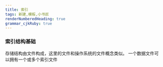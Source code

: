 ```yaml
---
title: 索引
tags: 新建,模板,小书匠
renderNumberedHeading: true
grammar_cjkRuby: true
---
```


### 索引结构基础

存储结构由文件构成，这里的文件和操作系统的文件概念类似。
一个数据文件可以拥有一个或多个索引文件